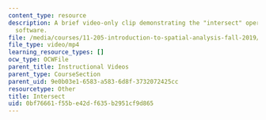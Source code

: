```yaml
---
content_type: resource
description: A brief video-only clip demonstrating the "intersect" operation in ArcGIS
  software.
file: /media/courses/11-205-introduction-to-spatial-analysis-fall-2019/0bf76661f55be42df635b2951cf9d865_MIT11_205F19_intersect.mp4
file_type: video/mp4
learning_resource_types: []
ocw_type: OCWFile
parent_title: Instructional Videos
parent_type: CourseSection
parent_uid: 9e0b03e1-6583-a583-6d8f-3732072425cc
resourcetype: Other
title: Intersect
uid: 0bf76661-f55b-e42d-f635-b2951cf9d865
---
```

